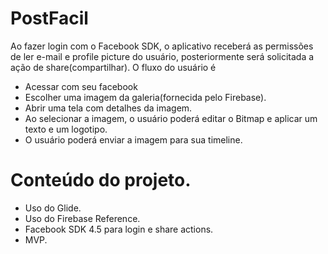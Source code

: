 # PostFacil

Ao fazer login com o Facebook SDK, o aplicativo receberá as permissões de ler e-mail e profile picture do usuário,
posteriormente será solicitada a ação de share(compartilhar). O fluxo do usuário é

* Acessar com seu facebook
* Escolher uma imagem da galeria(fornecida pelo Firebase). 
* Abrir uma tela com detalhes da imagem. 
* Ao selecionar a imagem, o usuário poderá editar o Bitmap e aplicar um texto e um logotipo. 
* O usuário poderá enviar a imagem para sua timeline. 

# Conteúdo do projeto. 

* Uso do Glide. 
* Uso do Firebase Reference.
* Facebook SDK 4.5 para login e share actions. 
* MVP. 





